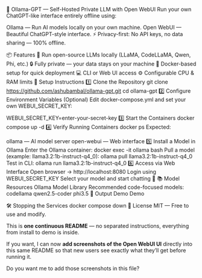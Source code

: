 🧠 Ollama-GPT — Self-Hosted Private LLM with Open WebUI
Run your own ChatGPT-like interface entirely offline using:

Ollama — Run AI models locally on your own machine.
Open WebUI — Beautiful ChatGPT-style interface.
⚡ Privacy-first: No API keys, no data sharing — 100% offline.

📦 Features
🚀 Run open-source LLMs locally (LLaMA, CodeLLaMA, Qwen, Phi, etc.)
🔒 Fully private — your data stays on your machine
🐳 Docker-based setup for quick deployment
💻 CLI or Web UI access
⚙ Configurable CPU & RAM limits
🚀 Setup Instructions
1️⃣ Clone the Repository
git clone https://github.com/ashubambal/ollama-gpt.git
cd ollama-gpt
2️⃣ Configure Environment Variables (Optional)
Edit docker-compose.yml and set your own WEBUI_SECRET_KEY:

WEBUI_SECRET_KEY=enter-your-secret-key
3️⃣ Start the Containers
docker compose up -d
4️⃣ Verify Running Containers
docker ps
Expected:

ollama — AI model server
open-webui — Web interface
5️⃣ Install a Model in Ollama
Enter the Ollama container:
docker exec -it ollama bash
Pull a model (example: llama3.2:1b-instruct-q4_0):
ollama pull llama3.2:1b-instruct-q4_0
Test in CLI:
ollama run llama3.2:1b-instruct-q4_0
6️⃣ Access via Web Interface
Open browser → http://localhost:8080
Login using WEBUI_SECRET_KEY
Select your model and start chatting 🎉
📚 Model Resources
Ollama Model Library
Recommended code-focused models:
codellama
qwen2.5-coder
phi3.5
🎥 Output Demo
Demo

🛠 Stopping the Services
docker compose down
📄 License
MIT — Free to use and modify.

 
This is **one continuous README** — no separated instructions, everything from install to demo is inside.  

If you want, I can now **add screenshots of the Open WebUI UI** directly into this same README so that new users see exactly what they’ll get before running it.  

Do you want me to add those screenshots in this file?
